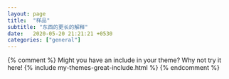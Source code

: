 ```yaml
---
layout: page
title:  "样品"
subtitle: "东西的更长的解释"
date:   2020-05-20 21:21:21 +0530
categories: ["general"]
---
```




{% comment %}
Might you have an include in your theme? Why not try it here!
{% include my-themes-great-include.html %}
{% endcomment %}


